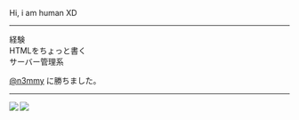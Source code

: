 Hi, i am human XD
<hr>
経験
<br>
HTMLをちょっと書く
<br>
サーバー管理系
<br>

[@n3mmy](https://github.com/n3mmy)
に勝ちました。 
<hr>

<!DOCTYPE html>
<html lang="en">
<a href="https://github.com/anuraghazra/github-readme-stats">
  <img align="left" src="https://github-readme-stats.vercel.app/api?username=covodal&show_icons=true&theme=material-palenight" />
</a>
<a href="https://github.com/anuraghazra/github-readme-stats">
  <img align="left" src="https://github-readme-stats.vercel.app/api/top-langs/?username=covodal&theme=material-palenight" />
</a>
</html>
